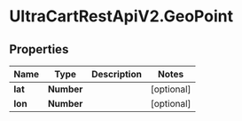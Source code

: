 # UltraCartRestApiV2.GeoPoint

## Properties
Name | Type | Description | Notes
------------ | ------------- | ------------- | -------------
**lat** | **Number** |  | [optional] 
**lon** | **Number** |  | [optional] 


